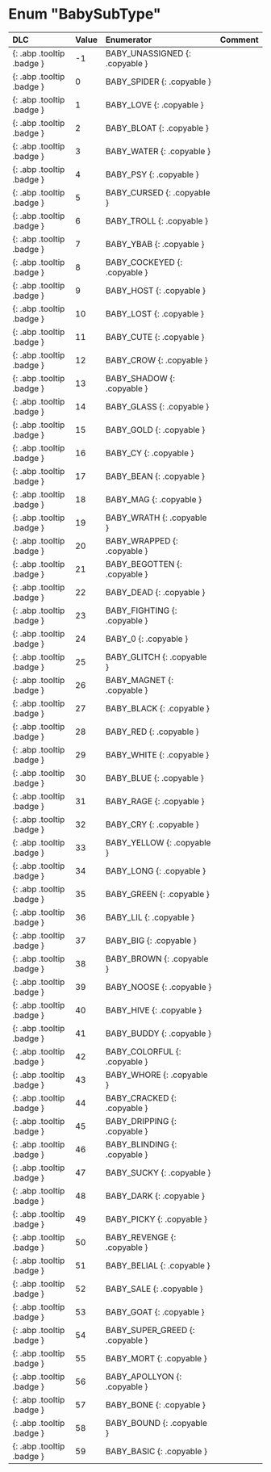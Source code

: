 # Enum "BabySubType"
|DLC|Value|Enumerator|Comment|
|:--|:--|:--|:--|
|[ ](#){: .abp .tooltip .badge }|-1 |BABY_UNASSIGNED {: .copyable } |  | 
|[ ](#){: .abp .tooltip .badge }|0 |BABY_SPIDER {: .copyable } |  | 
|[ ](#){: .abp .tooltip .badge }|1 |BABY_LOVE {: .copyable } |  | 
|[ ](#){: .abp .tooltip .badge }|2 |BABY_BLOAT {: .copyable } |  | 
|[ ](#){: .abp .tooltip .badge }|3 |BABY_WATER {: .copyable } |  | 
|[ ](#){: .abp .tooltip .badge }|4 |BABY_PSY {: .copyable } |  | 
|[ ](#){: .abp .tooltip .badge }|5 |BABY_CURSED {: .copyable } |  | 
|[ ](#){: .abp .tooltip .badge }|6 |BABY_TROLL {: .copyable } |  | 
|[ ](#){: .abp .tooltip .badge }|7 |BABY_YBAB {: .copyable } |  | 
|[ ](#){: .abp .tooltip .badge }|8 |BABY_COCKEYED {: .copyable } |  | 
|[ ](#){: .abp .tooltip .badge }|9 |BABY_HOST {: .copyable } |  | 
|[ ](#){: .abp .tooltip .badge }|10 |BABY_LOST {: .copyable } |  | 
|[ ](#){: .abp .tooltip .badge }|11 |BABY_CUTE {: .copyable } |  | 
|[ ](#){: .abp .tooltip .badge }|12 |BABY_CROW {: .copyable } |  | 
|[ ](#){: .abp .tooltip .badge }|13 |BABY_SHADOW {: .copyable } |  | 
|[ ](#){: .abp .tooltip .badge }|14 |BABY_GLASS {: .copyable } |  | 
|[ ](#){: .abp .tooltip .badge }|15 |BABY_GOLD {: .copyable } |  | 
|[ ](#){: .abp .tooltip .badge }|16 |BABY_CY {: .copyable } |  | 
|[ ](#){: .abp .tooltip .badge }|17 |BABY_BEAN {: .copyable } |  | 
|[ ](#){: .abp .tooltip .badge }|18 |BABY_MAG {: .copyable } |  | 
|[ ](#){: .abp .tooltip .badge }|19 |BABY_WRATH {: .copyable } |  | 
|[ ](#){: .abp .tooltip .badge }|20 |BABY_WRAPPED {: .copyable } |  | 
|[ ](#){: .abp .tooltip .badge }|21 |BABY_BEGOTTEN {: .copyable } |  | 
|[ ](#){: .abp .tooltip .badge }|22 |BABY_DEAD {: .copyable } |  | 
|[ ](#){: .abp .tooltip .badge }|23 |BABY_FIGHTING {: .copyable } |  | 
|[ ](#){: .abp .tooltip .badge }|24 |BABY_0 {: .copyable } |  | 
|[ ](#){: .abp .tooltip .badge }|25 |BABY_GLITCH {: .copyable } |  | 
|[ ](#){: .abp .tooltip .badge }|26 |BABY_MAGNET {: .copyable } |  | 
|[ ](#){: .abp .tooltip .badge }|27 |BABY_BLACK {: .copyable } |  | 
|[ ](#){: .abp .tooltip .badge }|28 |BABY_RED {: .copyable } |  | 
|[ ](#){: .abp .tooltip .badge }|29 |BABY_WHITE {: .copyable } |  | 
|[ ](#){: .abp .tooltip .badge }|30 |BABY_BLUE {: .copyable } |  | 
|[ ](#){: .abp .tooltip .badge }|31 |BABY_RAGE {: .copyable } |  | 
|[ ](#){: .abp .tooltip .badge }|32 |BABY_CRY {: .copyable } |  | 
|[ ](#){: .abp .tooltip .badge }|33 |BABY_YELLOW {: .copyable } |  | 
|[ ](#){: .abp .tooltip .badge }|34 |BABY_LONG {: .copyable } |  | 
|[ ](#){: .abp .tooltip .badge }|35 |BABY_GREEN {: .copyable } |  | 
|[ ](#){: .abp .tooltip .badge }|36 |BABY_LIL {: .copyable } |  | 
|[ ](#){: .abp .tooltip .badge }|37 |BABY_BIG {: .copyable } |  | 
|[ ](#){: .abp .tooltip .badge }|38 |BABY_BROWN {: .copyable } |  | 
|[ ](#){: .abp .tooltip .badge }|39 |BABY_NOOSE {: .copyable } |  | 
|[ ](#){: .abp .tooltip .badge }|40 |BABY_HIVE {: .copyable } |  | 
|[ ](#){: .abp .tooltip .badge }|41 |BABY_BUDDY {: .copyable } |  | 
|[ ](#){: .abp .tooltip .badge }|42 |BABY_COLORFUL {: .copyable } |  | 
|[ ](#){: .abp .tooltip .badge }|43 |BABY_WHORE {: .copyable } |  | 
|[ ](#){: .abp .tooltip .badge }|44 |BABY_CRACKED {: .copyable } |  | 
|[ ](#){: .abp .tooltip .badge }|45 |BABY_DRIPPING {: .copyable } |  | 
|[ ](#){: .abp .tooltip .badge }|46 |BABY_BLINDING {: .copyable } |  | 
|[ ](#){: .abp .tooltip .badge }|47 |BABY_SUCKY {: .copyable } |  | 
|[ ](#){: .abp .tooltip .badge }|48 |BABY_DARK {: .copyable } |  | 
|[ ](#){: .abp .tooltip .badge }|49 |BABY_PICKY {: .copyable } |  | 
|[ ](#){: .abp .tooltip .badge }|50 |BABY_REVENGE {: .copyable } |  | 
|[ ](#){: .abp .tooltip .badge }|51 |BABY_BELIAL {: .copyable } |  | 
|[ ](#){: .abp .tooltip .badge }|52 |BABY_SALE {: .copyable } |  | 
|[ ](#){: .abp .tooltip .badge }|53 |BABY_GOAT {: .copyable } |  | 
|[ ](#){: .abp .tooltip .badge }|54 |BABY_SUPER_GREED {: .copyable } |  | 
|[ ](#){: .abp .tooltip .badge }|55 |BABY_MORT {: .copyable } |  | 
|[ ](#){: .abp .tooltip .badge }|56 |BABY_APOLLYON {: .copyable } |  | 
|[ ](#){: .abp .tooltip .badge }|57 |BABY_BONE {: .copyable } |  | 
|[ ](#){: .abp .tooltip .badge }|58 |BABY_BOUND {: .copyable } |  | 
|[ ](#){: .abp .tooltip .badge }|59 |BABY_BASIC {: .copyable } |  | 